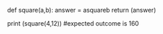 def square(a,b):
    answer =  asquareb
    return (answer)

print (square(4,12))
#expected outcome is 160
